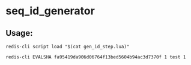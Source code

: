 # seq_id_generator


## Usage:

```
redis-cli script load "$(cat gen_id_step.lua)"

redis-cli EVALSHA fa95419da906d06764f13bed5604b94ac3d7370f 1 test 1
```


